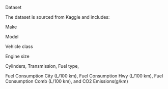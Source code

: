 Dataset

The dataset is sourced from Kaggle and includes:

Make

Model

Vehicle class

Engine size

Cylinders, Transmission, Fuel type,

Fuel Consumption City (L/100 km), Fuel Consumption Hwy (L/100 km), Fuel Consumption Comb (L/100 km), and CO2 Emissions(g/km)


